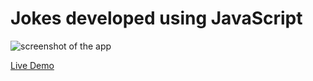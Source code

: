 # Jokes developed using JavaScript
 
![screenshot of the app](https://raw.githubusercontent.com/praveenorugantitech/praveenorugantitech-javascript-projects/master/praveenorugantitech-jokes/screenshot.PNG "Jokes")


[Live Demo](https://praveenorugantitech.github.io/praveenorugantitech-javascript-projects/praveenorugantitech-jokes/Demo)


